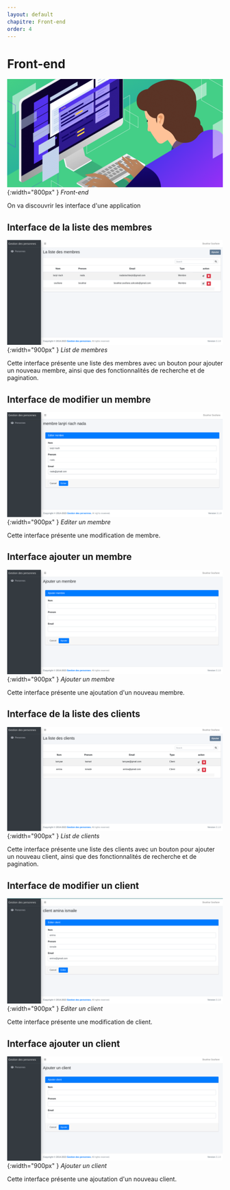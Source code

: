 ```yaml
---
layout: default
chapitre: Front-end
order: 4
---
```


# Front-end

![Front-end](./images/front-end-developer.png){:width="800px" }
*Front-end*

<!-- note -->

On va discouvrir les interface d'une application

<!-- new slide -->

## Interface de la liste des membres

![List de membres](./images/membre-list.png){:width="900px" }
*List de membres*

<!-- note -->

Cette interface présente une liste des membres avec un bouton pour ajouter un nouveau membre, ainsi que des fonctionnalités de recherche et de pagination.

<!-- new slide -->

## Interface de modifier un membre

![Editer un membre](./images/membre-edit.png){:width="900px" }
*Editer un membre*

<!-- note -->

Cette interface présente une modification de membre.


<!-- new slide -->

## Interface ajouter un membre

![Ajouter un membre](./images/membre-add.png){:width="900px" }
*Ajouter un membre*

<!-- note -->

Cette interface présente une ajoutation d'un nouveau membre.

<!-- new slide -->


## Interface de la liste des clients

![List de clients](./images/client-list.png){:width="900px" }
*List de clients*

<!-- note -->

Cette interface présente une liste des clients avec un bouton pour ajouter un nouveau client, ainsi que des fonctionnalités de recherche et de pagination.

<!-- new slide -->

## Interface de modifier un client

![Editer un client](./images/client-edit.png){:width="900px" }
*Editer un client*

<!-- note -->

Cette interface présente une modification de client.


<!-- new slide -->

## Interface ajouter un client

![Ajouter un client](./images/client-add.png){:width="900px" }
*Ajouter un client*

<!-- note -->

Cette interface présente une ajoutation d'un nouveau client.

<!-- new slide -->

